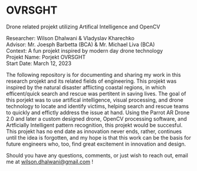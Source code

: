 # OVRSGHT
Drone related projekt utilizing Artifical Intelligence and OpenCV

Researcher: Wilson Dhalwani & Vladyslav Kharechko <br />
Advisor: Mr. Joesph Barbetta (BCA) & Mr. Michael Liva (BCA) <br />
Context: A fun projekt inspired by modern day drone technology <br />
Projekt Name: Porjekt OVRSGHT <br />
Start Date: March 12, 2023 <br />

The following repository is for documenting and sharing my work in this research projekt and its related fields of engineering. This projekt was inspired by the natural disaster afflicting coastal regions, in which efficent/quick search and rescue was pertitent in saving lives. The goal of this porjekt was to use artifical intelligence, visual processing, and drone technology to locate and identify victims, helping search and rescue teams to quickly and effictly address the issue at hand. Using the Parrot AR Drone 2.0 and later a custom designed drone, OpenCV processing software, and Artficially Intelligent pattern recognition, this projekt would be succesful. This projekt has no end date as innovation never ends, rather, continues until the idea is forgotten, and my hope is that this work can be the basis for future engineers who, too, find great excitement in innovation and design. <br />

Should you have any questions, comments, or just wish to reach out, email me at wilson.dhalwani@gmail.com !
